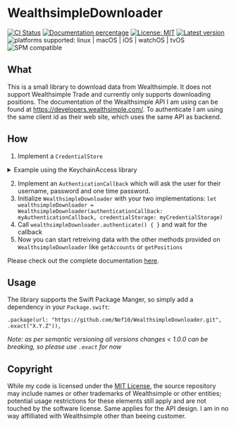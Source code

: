 # WealthsimpleDownloader

[![CI Status](https://github.com/Nef10/WealthsimpleDownloader/workflows/CI/badge.svg?event=push)](https://github.com/Nef10/WealthsimpleDownloader/actions?query=workflow%3A%22CI%22) [![Documentation percentage](https://nef10.github.io/WealthsimpleDownloader/badge.svg)](https://nef10.github.io/WealthsimpleDownloader/) [![License: MIT](https://img.shields.io/github/license/Nef10/WealthsimpleDownloader)](https://github.com/Nef10/WealthsimpleDownloader/blob/main/LICENSE) [![Latest version](https://img.shields.io/github/v/release/Nef10/WealthsimpleDownloader?label=SemVer&sort=semver)](https://github.com/Nef10/WealthsimpleDownloader/releases) ![platforms supported: linux | macOS | iOS | watchOS | tvOS](https://img.shields.io/badge/platform-linux%20%7C%20macOS%20%7C%20iOS%20%7C%20watchOS%20%7C%20tvOS-blue) ![SPM compatible](https://img.shields.io/badge/SPM-compatible-blue)

## What

This is a small library to download data from Wealthsimple. It does not support Wealthsimple Trade and currently only supports downloading positions. The documentation of the Wealthsimple API I am using can be found at https://developers.wealthsimple.com/. To authenticate I am using the same client id as their web site, which uses the same API as backend.

## How

1) Implement a `CredentialStore` 
<details>
  <summary>Example using the KeychainAccess library</summary>
  
  ```swift
import KeychainAccess
    
class KeyChainCredentialStorage: CredentialStorage {

    let keychain = Keychain(service: "XYZ")

    func save(_ value: String, for key: String) {
        keychain[key] = value
    }

    func read(_ key: String) -> String? {
        keychain[key]
    }

}
  ```
</details>

2) Implement an `AuthenticationCallback` which will ask the user for their username, password and one time password.
3) Initialize `WealthsimpleDownloader` with your two implementations: `let wealthsimpleDownloader = WealthsimpleDownloader(authenticationCallback: myAuthenticationCallback, credentialStorage: myCredentialStorage)`
4) Call `wealthsimpleDownloader.authenticate() { }` and wait for the callback
5) Now you can start retreiving data with the other methods provided on `WealthsimpleDownloader` like `getAccounts` or `getPositions`

Please check out the complete documentation [here](https://nef10.github.io/WealthsimpleDownloader/).

## Usage

The library supports the Swift Package Manger, so simply add a dependency in your `Package.swift`:

```
.package(url: "https://github.com/Nef10/WealthsimpleDownloader.git", .exact("X.Y.Z")),
```

*Note: as per semantic versioning all versions changes < 1.0.0 can be breaking, so please use `.exact` for now*

## Copyright

While my code is licensed under the [MIT License](https://github.com/Nef10/WealthsimpleDownloader/blob/main/LICENSE), the source repository may include names or other trademarks of Wealthsimple or other entities; potential usage restrictions for these elements still apply and are not touched by the software license. Same applies for the API design. I am in no way affilliated with Wealthsimple other than beeing customer.
